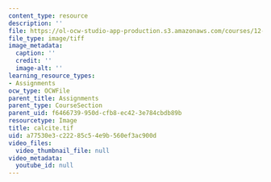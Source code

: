 ```yaml
---
content_type: resource
description: ''
file: https://ol-ocw-studio-app-production.s3.amazonaws.com/courses/12-524-mechanical-properties-of-rocks-fall-2005/a77530e3c22285c54e9b560ef3ac900d_calcite.tif
file_type: image/tiff
image_metadata:
  caption: ''
  credit: ''
  image-alt: ''
learning_resource_types:
- Assignments
ocw_type: OCWFile
parent_title: Assignments
parent_type: CourseSection
parent_uid: f6466739-950d-cfb8-ec42-3e784cbdb89b
resourcetype: Image
title: calcite.tif
uid: a77530e3-c222-85c5-4e9b-560ef3ac900d
video_files:
  video_thumbnail_file: null
video_metadata:
  youtube_id: null
---
```

